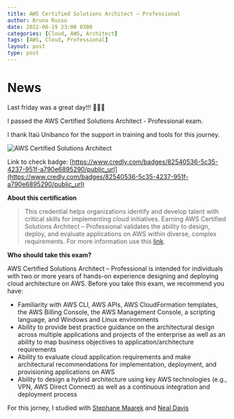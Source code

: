 ```yaml
---
title: AWS Certified Solutions Architect – Professional
author: Bruno Russo
date: 2022-06-19 23:00 0300
categories: [Cloud, AWS, Architect]
tags: [AWS, Cloud, Professional]
layout: post
type: post
---
```


# **News**
Last friday was a great day!!! 🚀🚀🚀

I passed the AWS Certified Solutions Architect - Professional exam.

I thank Itaú Unibanco for the support in training and tools for this journey.

![AWS Certified Solutions Architect](https://brunorusso.com.br/assets/aws-certified-solutions-architect-professional.png)

Link to check badge: [https://www.credly.com/badges/82540536-5c35-4237-951f-a790e6895290/public_url](https://www.credly.com/badges/82540536-5c35-4237-951f-a790e6895290/public_url)



**About this certification**

> This credential helps organizations identify and develop talent with critical skills for implementing cloud initiatives. Earning AWS Certified Solutions Architect – Professional validates the ability to design, deploy, and evaluate applications on AWS within diverse, complex requirements. For more information use this [link](https://aws.amazon.com/certification/certified-solutions-architect-professional/?nc1=h_ls).


**Who should take this exam?**

AWS Certified Solutions Architect – Professional is intended for individuals with two or more years of hands-on experience designing and deploying cloud architecture on AWS. Before you take this exam, we recommend you have:

- Familiarity with AWS CLI, AWS APIs, AWS CloudFormation templates, the AWS Billing Console, the AWS Management Console, a scripting language, and Windows and Linux environments
- Ability to provide best practice guidance on the architectural design across multiple applications and projects of the enterprise as well as an ability to map business objectives to application/architecture requirements
- Ability to evaluate cloud application requirements and make architectural recommendations for implementation, deployment, and provisioning applications on AWS
- Ability to design a hybrid architecture using key AWS technologies (e.g., VPN, AWS Direct Connect) as well as a continuous integration and deployment process

For this jorney, I studied with [Stephane Maarek](https://www.udemy.com/course/aws-solutions-architect-professional/) and [Neal Davis](https://www.udemy.com/course/aws-certified-solutions-architect-professional-training/)

